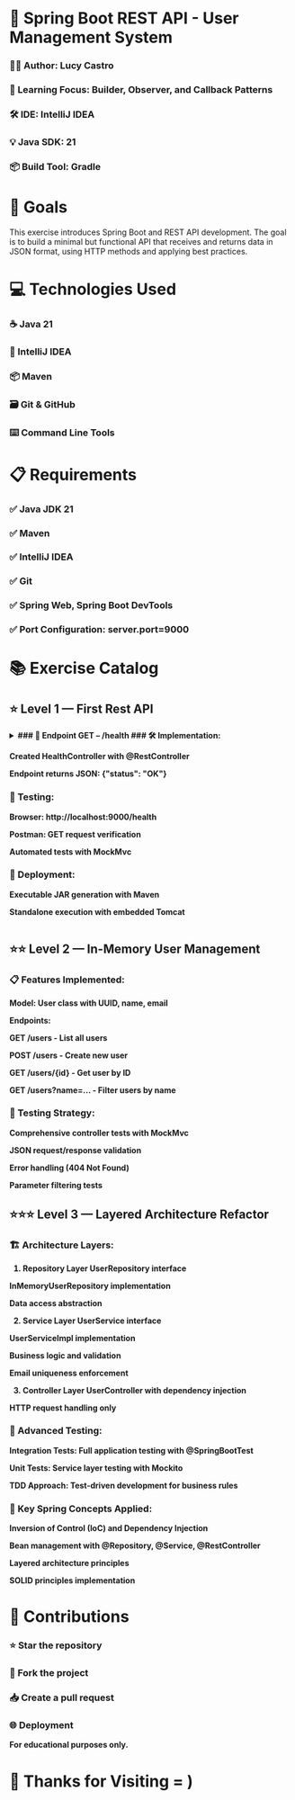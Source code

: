 # 🍃 Spring Boot REST API - User Management System

### 👨‍💻 Author: Lucy Castro

### 🧠 Learning Focus: Builder, Observer, and Callback Patterns

### 🛠️ IDE: IntelliJ IDEA

### 💡 Java SDK: 21

### 📦 Build Tool: Gradle

# 🎯 Goals
This exercise introduces Spring Boot and REST API development.
The goal is to build a minimal but functional API that receives and returns data in JSON format, using HTTP methods and applying best practices.

# 💻 Technologies Used
### ☕ Java 21

### 🧠 IntelliJ IDEA

### 📦 Maven

### 🗃️ Git & GitHub

### ⌨️ Command Line Tools

# 📋 Requirements
### ✅ Java JDK 21

### ✅ Maven

### ✅ IntelliJ IDEA

### ✅ Git

### ✅ Spring Web, Spring Boot DevTools

### ✅ Port Configuration: server.port=9000

# 📚 Exercise Catalog

## ⭐ Level 1 — First Rest API
<details>
<summary><strong>
### 👥 Endpoint GET – /health
### 🛠️ Implementation:

Created HealthController with @RestController

Endpoint returns JSON: {"status": "OK"}

### 🧪 Testing:

Browser: http://localhost:9000/health

Postman: GET request verification

Automated tests with MockMvc

### 🚀 Deployment:

Executable JAR generation with Maven

Standalone execution with embedded Tomcat
</details>


## ⭐⭐ Level 2 — In-Memory User Management

### 📋 Features Implemented:
Model: User class with UUID, name, email

Endpoints:

GET /users - List all users

POST /users - Create new user

GET /users/{id} - Get user by ID

GET /users?name=... - Filter users by name

### 🧪 Testing Strategy:
Comprehensive controller tests with MockMvc

JSON request/response validation

Error handling (404 Not Found)

Parameter filtering tests

## ⭐⭐⭐ Level 3 — Layered Architecture Refactor

###  🏗️ Architecture Layers:
1. Repository Layer
UserRepository interface

InMemoryUserRepository implementation

Data access abstraction

2. Service Layer
UserService interface

UserServiceImpl implementation

Business logic and validation

Email uniqueness enforcement

3. Controller Layer
UserController with dependency injection

HTTP request handling only

### 🧪 Advanced Testing:
Integration Tests: Full application testing with @SpringBootTest

Unit Tests: Service layer testing with Mockito

TDD Approach: Test-driven development for business rules

### 🔧 Key Spring Concepts Applied:
Inversion of Control (IoC) and Dependency Injection

Bean management with @Repository, @Service, @RestController

Layered architecture principles

SOLID principles implementation


# 🤝 Contributions
### ⭐ Star the repository

### 🍴 Fork the project

### 📥 Create a pull request

### 🌐 Deployment
For educational purposes only.

# 🚀 Thanks for Visiting = )

